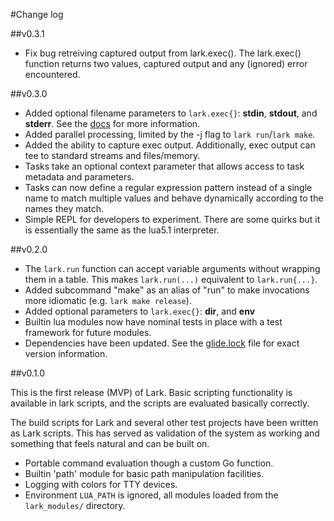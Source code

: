 #Change log

##v0.3.1

- Fix bug retreiving captured output from lark.exec().  The lark.exec()
  function returns two values, captured output and any (ignored) error
  encountered.

##v0.3.0

- Added optional filename parameters to `lark.exec{}`: **stdin**, **stdout**,
  and **stderr**.  See the [docs](docs/lua.md) for more information.
- Added parallel processing, limited by the -j flag to `lark run`/`lark make`.
- Added the ability to capture exec output.  Additionally, exec output can tee
  to standard streams and files/memory.
- Tasks take an optional context parameter that allows access to task metadata
  and parameters.
- Tasks can now define a regular expression pattern instead of a single name to
  match multiple values and behave dynamically according to the names they
  match.
- Simple REPL for developers to experiment.  There are some quirks but it is
  essentially the same as the lua5.1 interpreter.
  

##v0.2.0

- The `lark.run` function can accept variable arguments without wrapping them
  in a table.  This makes `lark.run(...)` equivalent to `lark.run{...}`.
- Added subcommand "make" as an alias of "run" to make invocations more
  idiomatic (e.g. `lark make release`).
- Added optional parameters to `lark.exec{}`: **dir**, and **env**
- Builtin lua modules now have nominal tests in place with a test framework for
  future modules.
- Dependencies have been updated.  See the [glide.lock](glide.lock) file for
  exact version information.

##v0.1.0

This is the first release (MVP) of Lark. Basic scripting functionality is
available in lark scripts, and the scripts are evaluated basically correctly.

The build scripts for Lark and several other test projects have been written as
Lark scripts.  This has served as validation of the system as working and
something that feels natural and can be built on.

- Portable command evaluation though a custom Go function.
- Builtin 'path' module for basic path manipulation facilities.
- Logging with colors for TTY devices.
- Environment `LUA_PATH` is ignored, all modules loaded from the
  `lark_modules/` directory.
